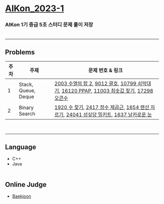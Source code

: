 # [AlKon_2023-1](https://www.acmicpc.net/group/workbook/17070)
### AlKon 1기 중급 5조 스터디 문제 풀이 저장<br><br>
***

## Problems
| 주차 | 주제          | 문제 번호 & 링크  |
|----|-------------|---------------------------------|
| 1  | Stack, Queue, Deque  | [2003 수열의 합 2](https://www.acmicpc.net/problem/2003), [9012 괄호](https://www.acmicpc.net/problem/9012), [10799 쇠막대기](https://www.acmicpc.net/problem/10799), [16120 PPAP](https://www.acmicpc.net/problem/16120), [11003 최솟값 찾기](https://www.acmicpc.net/problem/16120), [17298 오큰수](https://www.acmicpc.net/problem/17298) |
| 2  | Binary Search  | [1920 수 찾기](https://www.acmicpc.net/problem/1920), [2417 정수 제곱근](https://www.acmicpc.net/problem/2417), [1654 랜선 자르기](https://www.acmicpc.net/problem/1654), [24041 성싶당 밀키트](https://www.acmicpc.net/problem/24041), [1637 날카로운 눈](https://www.acmicpc.net/problem/1637) |

<br>

***

## Language
* C++
* Java<br><br>

## Online Judge
* [Baekjoon](https://www.acmicpc.net/)
